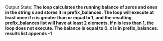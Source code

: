Output State: **The loop calculates the running balance of zeros and ones in the string s and stores it in prefix_balances. The loop will execute at least once if n is greater than or equal to 1, and the resulting prefix_balances list will have at least 2 elements. If n is less than 1, the loop does not execute. The balance is equal to 0. x is in prefix_balances. results list appends -1**